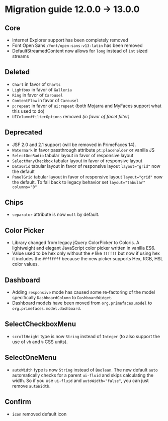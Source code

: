 # Migration guide 12.0.0 -> 13.0.0

## Core
  * Internet Explorer support has been completely removed
  * Font Open Sans `/font/open-sans-v13-latin` has been removed
  * DefaultStreamedContent now allows for `long` instead of `int` sized streams
  
## Deleted
  * `Chart` in favor of `Charts`
  * `Lightbox` in favor of `Galleria`
  * `Ring` in favor of `Carousel`
  * `ContentFlow` in favor of `Carousel`
  * `p:repeat` in favor of `ui:repeat` (both Mojarra and MyFaces support what this used to do)
  * `UIColumn#filterOptions` removed _(in favor of facet filter)_

## Deprecated
  * JSF 2.0 and 2.1 support (will be removed in PrimeFaces 14).
  * `Watermark` in favor passthrough attribute `pt:placeholder` or vanilla JS
  * `SelectOneRadio` tabular layout in favor of responsive layout
  * `SelectManyCheckbox` tabular layout in favor of responsive layout
  * `DataGrid` tabular layout in favor of responsive layout `layout="grid"` now the default
  * `PanelGrid` tabular layout in favor of responsive layout `layout="grid"` now the default. To fall back to legacy behavior set `layout="tabular" columns="0"`

## Chips
  * `separator` attribute is now `null` by default.
  
## Color Picker
  * Library changed from legacy jQuery ColorPicker to Coloris. A lightweight and elegant JavaScript color picker written in vanilla ES6.
  * Value used to be hex only without the `#` like `ffffff` but now if using hex it includes the `#fffffff` because the new picker supports Hex, RGB, HSL color values.
  
## Dashboard
  * Adding `responsive` mode has caused some re-factoring of the model specifically `DashboardColumn` to `DashboardWidget`.
  * Dashboard models have been moved from `org.primefaces.model` to `org.primefaces.model.dashboard`.

## SelectCheckboxMenu
  * `scrollHeight` type is now `String` instead of `Integer` (to also support the use of `vh` and `%` CSS units).

## SelectOneMenu
  * `autoWidth` type is now `String` instead of `Boolean`. The new default `auto` automatically checks for a parent `ui-fluid` and skips calculating the width. So if you use `ui-fluid` and `autoWidth="false"`, you can just remove `autoWidth`.

## Confirm
  * `icon` removed default icon
